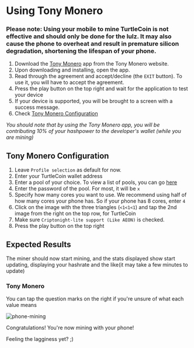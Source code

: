 # Using Tony Monero

### Please note: Using your mobile to mine TurtleCoin is not effective and should only be done for the lulz. It may also cause the phone to overheat and result in premature silicon degradation, shortening the lifespan of your phone.

1. Download the [Tony Monero](http://tonymonero.com/) app from the Tony Monero website.
2. Upon downloading and installing, open the app.
3. Read through the agreement and accept/decline (the `EXIT` button). To use it, you will have to accept the agreement.
4. Press the play button on the top right and wait for the application to test your device
5. If your device is supported, you will be brought to a screen with a success message.
6. Check [Tony Monero Configuration](#tony-xmr-config)

*You should note that by using the Tony Monero app, you will be contributing 10% of your hashpower to the developer's wallet (while you are mining)*

## Tony Monero Configuration<a name="tony-xmr-config"></a>

1. Leave `Profile selection` as default for now.
2. Enter your TurtleCoin wallet address
3. Enter a pool of your choice. To view a list of pools, you can go [here](Pools)
4. Enter the password of the pool. For most, it will be `x`
5. Specify how many cores you want to use. We recommend using half of how many cores your phone has. So if your phone has 8 cores, enter `4`
6. Click on the image with the three triangles (`<1<1<1`) and tap the 2nd image from the right on the top row, for TurtleCoin
7. Make sure `Criptonight-lite support (Like AEON)` is checked.
8. Press the play button on the top right

## Expected Results

The miner should now start mining, and the stats displayed show start updating, displaying your hashrate and the like(it may take a few minutes to update)

### Tony Monero

You can tap the question marks on the right if you're unsure of what each value means

![phone-mining](guides/mining/mobile-mining/images/rsz_phone-mine.png)

Congratulations! You're now mining with your phone!



Feeling the lagginess yet? ;)
